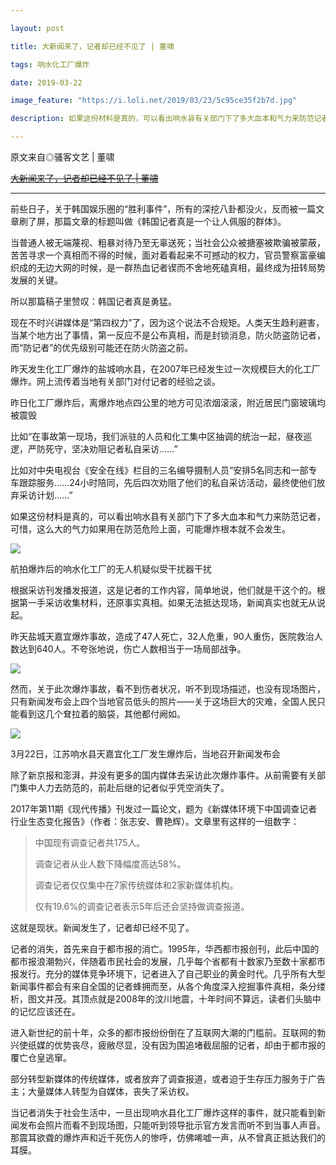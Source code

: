 ```yaml
---

layout: post

title: 大新闻来了，记者却已经不见了 | 董啸

tags: 响水化工厂爆炸

date: 2019-03-22

image_feature: "https://i.loli.net/2019/03/23/5c95ce35f2b7d.jpg"

description: 如果这份材料是真的，可以看出响水县有关部门下了多大血本和气力来防范记者，可惜，这么大的气力如果用在防范危险上面，可能爆炸根本就不会发生。

---
```


原文来自◎骚客文艺 \| 董啸

~~[大新闻来了，记者却已经不见了 \| 董啸](http://archive.li/0Fs9l#selection-33.0-33.2)~~

---

前些日子，关于韩国娱乐圈的“胜利事件”，所有的深挖八卦都没火，反而被一篇文章刷了屏，那篇文章的标题叫做《韩国记者真是一个让人佩服的群体》。

当普通人被无端蔑视、粗暴对待乃至无辜送死；当社会公众被搪塞被欺骗被蒙蔽，苦苦寻求一个真相而不得的时候，面对着看起来不可撼动的权力，官员警察富豪编织成的无边大网的时候，是一群热血记者锲而不舍地死磕真相，最终成为扭转局势发展的关键。

所以那篇稿子里赞叹：韩国记者真是勇猛。

现在不时兴讲媒体是“第四权力”了，因为这个说法不合规矩。人类天生趋利避害，当某个地方出了事情，第一反应不是公布真相，而是封锁消息，防火防盗防记者，而“防记者”的优先级别可能还在防火防盗之前。

昨天发生化工厂爆炸的盐城响水县，在2007年已经发生过一次规模巨大的化工厂爆炸。网上流传着当地有关部门对付记者的经验之谈。

昨日化工厂爆炸后，离爆炸地点四公里的地方可见浓烟滚滚，附近居民门窗玻璃均被震毁

比如“在事故第一现场，我们派驻的人员和化工集中区抽调的统治一起，昼夜巡逻，严防死守，坚决劝阻记者私自采访……”

比如对中央电视台《安全在线》栏目的三名编导摄制人员“安排5名同志和一部专车跟踪服务……24小时陪同，先后四次劝阻了他们的私自采访活动，最终使他们放弃采访计划……”

如果这份材料是真的，可以看出响水县有关部门下了多大血本和气力来防范记者，可惜，这么大的气力如果用在防范危险上面，可能爆炸根本就不会发生。

![](https://i.loli.net/2019/03/23/5c95ce337bd76.jpg)

<figcaption>航拍爆炸后的响水化工厂的无人机疑似受干扰器干扰</figcaption>

根据采访刊发播发报道，这是记者的工作内容，简单地说，他们就是干这个的。根据第一手采访收集材料，还原事实真相。如果无法抵达现场，新闻真实也就无从说起。

昨天盐城天嘉宜爆炸事故，造成了47人死亡，32人危重，90人重伤，医院救治人数达到640人。不夸张地说，伤亡人数相当于一场局部战争。

![](https://i.loli.net/2019/03/23/5c95ce35f2b7d.jpg)

然而，关于此次爆炸事故，看不到伤者状况，听不到现场描述，也没有现场图片，只有新闻发布会上四个当地官员低头的照片——关于这场巨大的灾难，全国人民只能看到这几个耷拉着的脑袋，其他都付阙如。

![](https://i.loli.net/2019/03/23/5c95ce378f6d2.jpg)

<figcaption>3月22日，江苏响水县天嘉宜化工厂发生爆炸后，当地召开新闻发布会</figcaption>

除了新京报和澎湃，并没有更多的国内媒体去采访此次爆炸事件。从前需要有关部门集中人力去防范的，前赴后继的记者似乎凭空消失了。

2017年第11期《现代传播》刊发过一篇论文，题为《新媒体环境下中国调查记者行业生态变化报告》（作者：张志安、曹艳辉）。文章里有这样的一组数字：

> 中国现有调查记者共175人。
>
> 调查记者从业人数下降幅度高达58%。
>
> 调查记者仅仅集中在7家传统媒体和2家新媒体机构。
>
> 仅有19.6%的调查记者表示5年后还会坚持做调查报道。

这就是现状。新闻发生了，记者却已经不见了。

记者的消失，首先来自于都市报的消亡。1995年，华西都市报创刊，此后中国的都市报浪潮勃兴，伴随着市民社会的发展，几乎每个省都有十数家乃至数十家都市报发行。充分的媒体竞争环境下，记者进入了自己职业的黄金时代。几乎所有大型新闻事件都会有来自全国的记者蜂拥而至，从各个角度深入挖掘事件真相，条分缕析，图文并茂。其顶点就是2008年的汶川地震，十年时间不算远，读者们头脑中的记忆应该还在。

进入新世纪的前十年，众多的都市报纷纷倒在了互联网大潮的门槛前。互联网的勃兴使纸媒的优势丧尽，疲敝尽显，没有因为围追堵截屈服的记者，却由于都市报的覆亡仓皇逃窜。

部分转型新媒体的传统媒体，或者放弃了调查报道，或者迫于生存压力服务于广告主；大量媒体人转型为自媒体，丧失了采访权。

当记者消失于社会生活中，一旦出现响水县化工厂爆炸这样的事件，就只能看到新闻发布会照片而看不到现场图，只能听到领导批示官方发言而听不到当事人声音。那震耳欲聋的爆炸声和近千死伤人的惨呼，仿佛唏嘘一声，从不曾真正抵达我们的耳膜。
